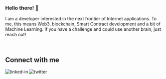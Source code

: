 ### Hello there! 👋
I am a developer interested in the next frontier of Internet applications. To me, this means Web3, blockchain, Smart Contract development and a bit of Machine Learning. If you have a challenge and could use another brain, just reach out!

<br>

## Connect with me


[<img align="left" alt="linked-in" src="https://img.shields.io/badge/linkedin-%230077B5.svg?&style=for-the-badge&logo=linkedin&logoColor=white"/>](https://www.linkedin.com/in/ignaciopastorsanchez/)

<!-- Esto para luego, en un apartado diferente [<img align="left" alt="moveseventyeight" src="https://img.shields.io/badge/Project-moveseventyeight-blue" />](https://moveseventyeight.com/) -->

[<img align="left" alt="twitter" src="https://img.shields.io/badge/twitter-%231DA1F2.svg?&style=for-the-badge&logo=twitter&logoColor=white" />](https://twitter.com/moveseventy8)
<br>
<br>

<!--
**IpastorSan/Ipastorsan** is a ✨ _special_ ✨ repository because its `README.md` (this file) appears on your GitHub profile.

Here are some ideas to get you started:

- 🔭 I’m currently working on ...
- 🌱 I’m currently learning ...
- 👯 I’m looking to collaborate on ...
- 🤔 I’m looking for help with ...
- 💬 Ask me about ...
- 📫 How to reach me: ...
- 😄 Pronouns: ...
- ⚡ Fun fact: ...
-->
